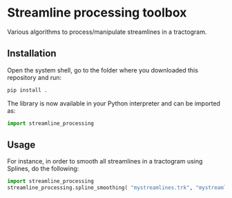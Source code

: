 # Streamline processing toolbox

Various algorithms to process/manipulate streamlines in a tractogram.

## Installation

Open the system shell, go to the folder where you downloaded this repository and run:

```bash
pip install .
```

The library is now available in your Python interpreter and can be imported as:

```python
import streamline_processing
```

## Usage

For instance, in order to smooth all streamlines in a tractogram using Splines, do the following:

```python
import streamline_processing
streamline_processing.spline_smoothing( "mystreamlines.trk", "mystreamlines_smooth.trk", 0.25, 1.0, True )
```

